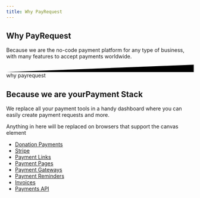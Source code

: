 ```yaml
---
title: Why PayRequest
---
```





<script type="text/javascript">
  window.onload = function() {
    try {
      TagCanvas.Start('myCanvas');
    } catch(e) {
      // something went wrong, hide the canvas container
      document.getElementById('myCanvasContainer').style.display = 'none';
    }
  };
</script>

<script type="text/javascript">
 var options = {
  textColour: '#fff',
  textHeight: 20,
  depth: 0.99
 };
 window.onload = function() {
  // use internal link list, so second argument is ''
  TagCanvas.Start('myCanvas', '', options);
 };
</script>

<script src="https://www.goat1000.com/tagcanvas.js" type="text/javascript"></script>

<section class="section section-lg section-shaped">
		<!-- Background circles -->
		<div class="shape shape-style-self shape-primary">
			<span class="span-150"></span>
			<span class="span-50"></span>
			<span class="span-50"></span>
			<span class="span-75"></span>
			<span class="span-100"></span>
			<span class="span-75"></span>
			<span class="span-50"></span>
			<span class="span-100"></span>
			<span class="span-50"></span>
			<span class="span-100"></span>
		</div>
		<div class="container shape-container d-flex align-items-center">
			<div class="col px-0">
				<div class="row align-items-center justify-content-center">
					<div class="col-lg-7 text-center">
<div class="icon icon-shape bg-gradient-white shadow rounded-circle mb-3"><i class="fa fa-check text-warning"></i></div>
						<h1 class="text-white">Why PayRequest
</h1>
						<p class="lead text-white">Because we are the no-code payment platform for any type of business, with many features to accept payments worldwide.
<br>


</p>
					
</div>
				</div>
			</div>
		</div>
		<!-- SVG separator -->
		<div class="separator separator-bottom separator-skew zindex-100">
			<svg x="0" y="0" viewBox="0 0 2560 100" preserveAspectRatio="none" version="1.1" xmlns="http://www.w3.org/2000/svg">
				<polygon class="fill-white" points="2560 0 2560 100 0 100"></polygon>
			</svg>
		</div>
	</section>



<section class="section section-lg">
          <div class="container">
            <div class="row align-items-center text-left">
<div class="col-lg-6 col-12">
                <span class="badge badge-info badge-pill mb-3">why payrequest</span>
<h1 class="display-3">
<span class="text-primary">Because we are your</span>Payment Stack</h1>
                <p class="lead pb-4">We replace all your payment tools in a handy dashboard where you can easily create payment requests and more.



  </p>
                
   </div>
              <div class="col-lg-6 col-12 pl-0">


<style>
	canvas {
		background: linear-gradient(130deg, #1951bf 0%, #25b7c7 89%);
		    border-radius: 10px;
	}
</style>

<div class="canvas" id="myCanvasContainer">
 <canvas width="500" height="300" id="myCanvas">
  <p>Anything in here will be replaced on browsers that support the canvas element</p>
  <ul>
   <li><a href="http://www.google.com" target="_blank">Donation Payments</a></li>
   <li><a href="/fish">Stripe</a></li>
   <li><a href="/chips">Payment Links</a></li>
   <li><a href="/salt">Payment Pages</a></li>
   <li><a href="#">Payment Gateways</a></li>

<li><a href="#">Payment Reminders</a></li>
<li><a href="#">Invoices </a></li>
<li><a href="#">Payments API </a></li>
  </ul>
 </canvas>
</div>



  </div>
            </div>
          </div>
</section>


<script src="https://cdnjs.cloudflare.com/ajax/libs/jquery/2.1.3/jquery.min.js"></script>


